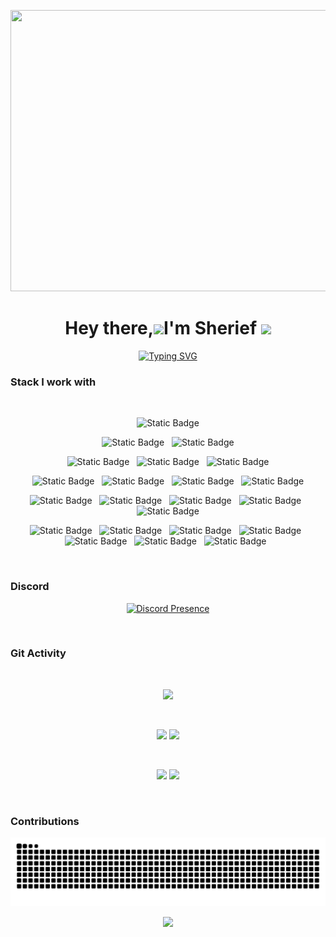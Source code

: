 <p align="center">
<img height=450 width=1080 src="https://github.com/SuhailSherief/SuhailSherief/blob/main/components/Luci.gif">

</p>
<h1 align="center">Hey there,<img src="https://media0.giphy.com/media/CJ5bKVKLSQsrs3nJw2/giphy.gif?cid=ecf05e47364l6yzbqdzlp2k0hspl1dydxmkx2bzynhf75gg9&rid=giphy.gif&ct=s" width="50">I'm Sherief <img src="https://media4.giphy.com/media/2upjCjg1mWDypXxPw9/giphy.gif?cid=790b76115842c8205fb50fad2826acd5ed1736d898875675&rid=giphy.gif&ct=s" width="50"></h1>
<div align="center">  
<a href="https://git.io/typing-svg"><img src="https://readme-typing-svg.demolab.com?      font=Gloria+Hallelujah&pause=1000&color=A56DCF&center=true&vCenter=true&width=500&height=100&lines=Full+Stack+Developer;Block+Chain+Enthusiast;Gamer;CTF+newbie;Leet+Coding;Visual+FX" alt="Typing SVG" />
  </a>
</div>

### Stack I work with

  <br/>

<p  align="center">
<img alt="Static Badge" src="https://img.shields.io/badge/JAVA-007396?style=for-the-badge&logo=openjdk&logoColor=white&logoSize=auto">
  </p>
  
<p  align="center">
<img alt="Static Badge" src="https://img.shields.io/badge/HTML-E34F26?style=for-the-badge&logo=html5&logoColor=white&logoSize=auto">
  &nbsp;
<img alt="Static Badge" src="https://img.shields.io/badge/CSS-1572B6?style=for-the-badge&logo=css3&logoColor=white&logoSize=auto">
  </p>
  
  <p  align="center">
    
<img alt="Static Badge" src="https://img.shields.io/badge/JAVASCRIPT-F7DF1E?style=for-the-badge&logo=javascript&logoColor=white&logoSize=auto">  
  &nbsp;
    
<img alt="Static Badge" src="https://img.shields.io/badge/PYTHON-3776AB?style=for-the-badge&logo=python&logoColor=white&logoSize=auto">
  &nbsp;    
<img alt="Static Badge" src="https://img.shields.io/badge/C%2B%2B-00599C?style=for-the-badge&logo=c%2B%2B&logoColor=white&logoSize=auto">
 </p>

 <p  align="center">

<img alt="Static Badge" src="https://img.shields.io/badge/ZED-333333?style=for-the-badge&logo=zedindustries&logoColor=white&logoSize=auto">
&nbsp;
<img alt="Static Badge" src="https://img.shields.io/badge/INTELLIJ-333333?style=for-the-badge&logo=intellijidea&logoColor=white&logoSize=auto">
  &nbsp;
<img alt="Static Badge" src="https://img.shields.io/badge/VIM-019833?style=for-the-badge&logo=vim&logoColor=white&logoSize=auto">
&nbsp;
<img alt="Static Badge" src="https://img.shields.io/badge/Sublime%20Text-%23FF9800?style=for-the-badge&logo=Sublime%20Text&logoColor=white&logoSize=auto">

</p>
<p align="center">
<img alt="Static Badge" src="https://img.shields.io/badge/Docker-2496ED?style=for-the-badge&logo=Docker&logoColor=white&logoSize=auto">
  &nbsp;
<img alt="Static Badge" src="https://img.shields.io/badge/firebase-DD2C00?style=for-the-badge&logo=Firebase&logoColor=white&logoSize=auto">
    &nbsp;
<img alt="Static Badge" src="https://img.shields.io/badge/heroku-430098?style=for-the-badge&logo=Heroku&logoColor=white&logoSize=auto">
      &nbsp;
<img alt="Static Badge" src="https://img.shields.io/badge/vercel-000000?style=for-the-badge&logo=Vercel&logoColor=white&logoSize=auto">
&nbsp;
<img alt="Static Badge" src="https://img.shields.io/badge/Terraform-%23844FBA?style=for-the-badge&logo=Terraform&logoColor=white&logoSize=auto">
</p>

<p align="center">
  <img alt="Static Badge" src="https://img.shields.io/badge/Bash-%230E353D?style=for-the-badge&logo=GNU%20Bash&logoColor=white&logoSize=auto">
  &nbsp;
  <img alt="Static Badge" src="https://img.shields.io/badge/Astro-%23BC52EE?style=for-the-badge&logo=Astro&logoColor=white&logoSize=auto">
  &nbsp;
  <img alt="Static Badge" src="https://img.shields.io/badge/NODEJS-%235FA04E?style=for-the-badge&logo=nodedotjs&logoColor=white&logoSize=auto">
  &nbsp;
  <img alt="Static Badge" src="https://img.shields.io/badge/EXPRESS-000000?style=for-the-badge&logo=express&logoColor=white&logoSize=auto">
  &nbsp;
  <img alt="Static Badge" src="https://img.shields.io/badge/VAADIN-00B4F0?style=for-the-badge&logo=vaadin&logoColor=white&logoSize=auto">
  &nbsp;
  <img alt="Static Badge" src="https://img.shields.io/badge/NEXTJS-000000?style=for-the-badge&logo=nextdotjs&logoColor=white&logoSize=auto">
  &nbsp;
  <img alt="Static Badge" src="https://img.shields.io/badge/NUXTJS-%23%2300DC82?style=for-the-badge&logo=nuxtdotjs&logoColor=white&logoSize=auto">
  &nbsp;

</p>

<br/>

### Discord

<div align="center">
  
[![Discord Presence](https://lanyard.cnrad.dev/api/826756520033255434)](https://discord.com/users/826756520033255434)
  
</div>

<br/>

### Git Activity

<br/>

<div align="center">
  
![](https://github-profile-summary-cards.vercel.app/api/cards/profile-details?username=SuhailSherief&theme=github_dark)
  
<br/>

![](https://github-profile-summary-cards.vercel.app/api/cards/most-commit-language?username=SuhailSherief&theme=github_dark)
![](https://github-profile-summary-cards.vercel.app/api/cards/stats?username=SuhailSherief&theme=github_dark)

<br/>

![](https://github-profile-summary-cards.vercel.app/api/cards/repos-per-language?username=SuhailSherief&theme=github_dark)
![](https://github-profile-summary-cards.vercel.app/api/cards/productive-time?username=SuhailSherief&theme=github_dark)

<br/>
  
</div>

### Contributions

<div align="center">

![snake gif](https://github.com/SuhailSherief/SuhailSherief/blob/output/github-contribution-grid-snake-dark.svg)

![](https://komarev.com/ghpvc/?username=SuhailSherief&style=for-the-badge)

</div>
